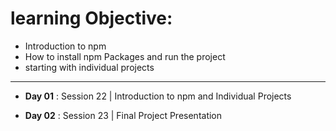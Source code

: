 # learning Objective:
- Introduction to npm
- How to install npm Packages and run the project
- starting with individual projects

<hr/>

- **Day 01** : Session 22 | Introduction to npm and Individual Projects

- **Day 02** : Session 23 | Final Project Presentation
